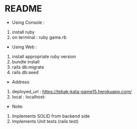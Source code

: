 # README
* Using Console :
1. install ruby
2. on terminal :
    ruby game.rb

* Using Web :
1. install appropriate ruby version
2. bundle install
3. rails db:migrate 
4. rails db:seed

* Address 
1. deployed_url : https://tebak-kata-game15.herokuapp.com/
2. local : localhost:<PORT>

* Note:
1. Implements SOLID from backend side
2. Implements Unit tests (rails test)
